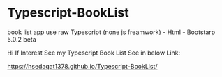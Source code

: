 # Typescript-BookList
book list app use raw Typescript (none js freamwork) - Html - Bootstarp 5.0.2 beta


Hi If Interest See my Typescript Book List See in below Link:

https://hsedaqat1378.github.io/Typescript-BookList/

